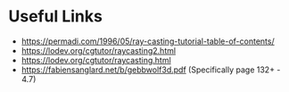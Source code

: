 # Useful Links

 - https://permadi.com/1996/05/ray-casting-tutorial-table-of-contents/
 - https://lodev.org/cgtutor/raycasting2.html
 - https://lodev.org/cgtutor/raycasting.html
 - https://fabiensanglard.net/b/gebbwolf3d.pdf (Specifically page 132+ - 4.7)
